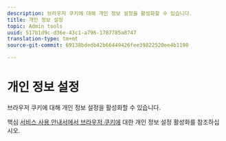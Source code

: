 ```yaml
---
description: 브라우저 쿠키에 대해 개인 정보 설정을 활성화할 수 있습니다.
title: 개인 정보 설정
topic: Admin tools
uuid: 517b1d9c-d36e-43c1-a796-1787785a8747
translation-type: tm+mt
source-git-commit: 69138bdedb42b66449426fee39822520ee4b1198

---
```



# 개인 정보 설정

브라우저 쿠키에 대해 개인 정보 설정을 활성화할 수 있습니다.

핵심 [서비스 사용 안내서에서 브라우저 쿠키에](https://docs.adobe.com/content/help/en/core-services/interface/ec-cookies/browser-cookie-settings.html) 대한 개인 정보 설정 활성화를 참조하십시오.

